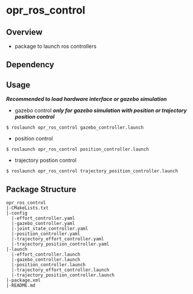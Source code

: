 # opr_ros_control

## Overview
* package to launch ros controllers

## Dependency

## Usage
***Recommended to load hardware interface or gazebo simulation***
* gazebo control ***only for gazebo simulation with position or trajectory position control***
```
$ roslaunch opr_ros_control gazebo_controller.launch
```

* position control
```
$ roslaunch opr_ros_control position_controller.launch
```

* trajectory postion control
```
$ roslaunch opr_ros_control trajectory_position_controller.launch
```

## Package Structure
```
opr_ros_control
|-CMakeLists.txt
|-config
  |-effort_controller.yaml
  |-gazebo_controller.yaml
  |-joint_state_controller.yaml
  |-position_controller.yaml
  |-trajectory_effort_controller.yaml
  |-trajectory_position_controller.yaml
|-launch
  |-effort_controller.launch
  |-gazebo_controller.launch
  |-position_controller.launch
  |-trajectory_effort_controller.launch
  |-trajectory_position_controller.launch
|-package.xml
|-README.md
```
